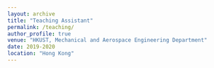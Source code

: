 ```yaml
---
layout: archive
title: "Teaching Assistant"
permalink: /teaching/
author_profile: true
venue: "HKUST, Mechanical and Aerospace Engineering Department"
date: 2019-2020
location: "Hong Kong"
---
```


